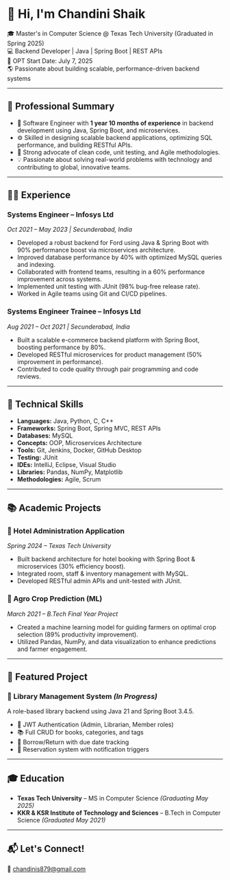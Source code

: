 # 👋 Hi, I'm Chandini Shaik

🎓 Master's in Computer Science @ Texas Tech University (Graduated in Spring 2025)  
💻 Backend Developer | Java | Spring Boot | REST APIs  
📅 OPT Start Date: July 7, 2025  
🌎 Passionate about building scalable, performance-driven backend systems

---

## 💼 Professional Summary

- 🧠 Software Engineer with **1 year 10 months of experience** in backend development using Java, Spring Boot, and microservices.
- ⚙️ Skilled in designing scalable backend applications, optimizing SQL performance, and building RESTful APIs.
- 🧪 Strong advocate of clean code, unit testing, and Agile methodologies.
- 💡 Passionate about solving real-world problems with technology and contributing to global, innovative teams.

---

## 🧑‍💻 Experience

### Systems Engineer – Infosys Ltd  
*Oct 2021 – May 2023 | Secunderabad, India*

- Developed a robust backend for Ford using Java & Spring Boot with 90% performance boost via microservices architecture.
- Improved database performance by 40% with optimized MySQL queries and indexing.
- Collaborated with frontend teams, resulting in a 60% performance improvement across systems.
- Implemented unit testing with JUnit (98% bug-free release rate).
- Worked in Agile teams using Git and CI/CD pipelines.

### Systems Engineer Trainee – Infosys Ltd  
*Aug 2021 – Oct 2021 | Secunderabad, India*

- Built a scalable e-commerce backend platform with Spring Boot, boosting performance by 80%.
- Developed RESTful microservices for product management (50% improvement in performance).
- Contributed to code quality through pair programming and code reviews.

---

## 🔧 Technical Skills

- **Languages:** Java, Python, C, C++
- **Frameworks:** Spring Boot, Spring MVC, REST APIs
- **Databases:** MySQL
- **Concepts:** OOP, Microservices Architecture
- **Tools:** Git, Jenkins, Docker, GitHub Desktop
- **Testing:** JUnit
- **IDEs:** IntelliJ, Eclipse, Visual Studio
- **Libraries:** Pandas, NumPy, Matplotlib
- **Methodologies:** Agile, Scrum

---

## 📚 Academic Projects

### 📘 Hotel Administration Application  
*Spring 2024 – Texas Tech University*

- Built backend architecture for hotel booking with Spring Boot & microservices (30% efficiency boost).
- Integrated room, staff & inventory management with MySQL.
- Developed RESTful admin APIs and unit-tested with JUnit.

### 🌾 Agro Crop Prediction (ML)  
*March 2021 – B.Tech Final Year Project*

- Created a machine learning model for guiding farmers on optimal crop selection (89% productivity improvement).
- Utilized Pandas, NumPy, and data visualization to enhance predictions and farmer engagement.

---

## 🚀 Featured Project

### 📖 Library Management System *(In Progress)*

A role-based library backend using Java 21 and Spring Boot 3.4.5.

- 🔐 JWT Authentication (Admin, Librarian, Member roles)
- 📚 Full CRUD for books, categories, and tags
- 📅 Borrow/Return with due date tracking
- 📨 Reservation system with notification triggers

---

## 🎓 Education

- **Texas Tech University** – MS in Computer Science *(Graduating May 2025)*  
- **KKR & KSR Institute of Technology and Sciences** – B.Tech in Computer Science *(Graduated May 2021)*

---

## 📬 Let's Connect!

📧 chandinis879@gmail.com  
